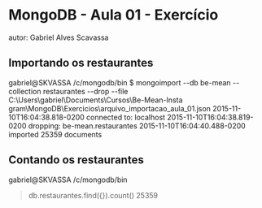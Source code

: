 # MongoDB - Aula 01 - Exercício
autor: Gabriel Alves Scavassa

## Importando os restaurantes
gabriel@SKVASSA /c/mongodb/bin
$ mongoimport --db be-mean --collection restaurantes --drop --file C:\\Users\\gabriel\\Documents\\Cursos\\Be-Mean-Insta
gram\\MongoDB\\Exercicios\\arquivo_importacao_aula_01.json
2015-11-10T16:04:38.818-0200    connected to: localhost
2015-11-10T16:04:38.819-0200    dropping: be-mean.restaurantes
2015-11-10T16:04:40.488-0200    imported 25359 documents


## Contando os restaurantes
gabriel@SKVASSA /c/mongodb/bin
> db.restaurantes.find({}).count()
25359



